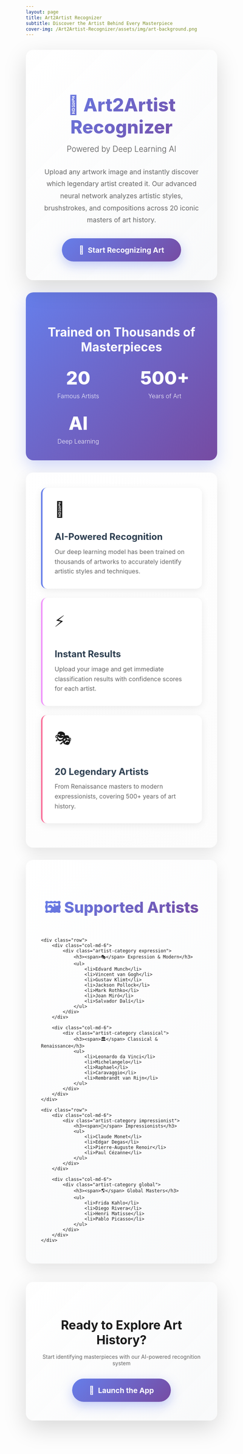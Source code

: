 ```yaml
---
layout: page
title: Art2Artist Recognizer
subtitle: Discover the Artist Behind Every Masterpiece
cover-img: /Art2Artist-Recognizer/assets/img/art-background.png
---
```


<style>
/* Hero Section */
.hero-section {
    background: linear-gradient(135deg, rgba(255, 255, 255, 0.98) 0%, rgba(248, 249, 250, 0.95) 100%);
    padding: 3rem 2.5rem;
    border-radius: 20px;
    margin: 2rem 0;
    box-shadow: 0 20px 60px rgba(0, 0, 0, 0.15);
    text-align: center;
    border: 1px solid rgba(255, 255, 255, 0.3);
    backdrop-filter: blur(10px);
}

.hero-section h1 {
    font-size: 3rem;
    font-weight: 800;
    background: linear-gradient(135deg, #667eea 0%, #764ba2 100%);
    -webkit-background-clip: text;
    -webkit-text-fill-color: transparent;
    background-clip: text;
    margin-bottom: 1rem;
    line-height: 1.2;
}

.hero-section .subtitle {
    font-size: 1.3rem;
    color: #555;
    margin-bottom: 2rem;
    font-weight: 300;
}

.hero-section .description {
    font-size: 1.1rem;
    color: #666;
    max-width: 700px;
    margin: 0 auto 2rem;
    line-height: 1.8;
}

/* CTA Button */
.cta-button {
    display: inline-block;
    padding: 18px 45px;
    background: linear-gradient(135deg, #667eea 0%, #764ba2 100%);
    color: white !important;
    text-decoration: none;
    border-radius: 50px;
    font-size: 1.2rem;
    font-weight: 700;
    transition: all 0.3s ease;
    box-shadow: 0 10px 30px rgba(102, 126, 234, 0.4);
    position: relative;
    overflow: hidden;
}

.cta-button:hover {
    transform: translateY(-3px);
    box-shadow: 0 15px 40px rgba(102, 126, 234, 0.5);
    color: white !important;
    text-decoration: none;
}

.cta-button:before {
    content: "🎨";
    margin-right: 10px;
    font-size: 1.3rem;
}

/* Features Section */
.features-section {
    background: linear-gradient(135deg, rgba(255, 255, 255, 0.95) 0%, rgba(252, 252, 252, 0.9) 100%);
    padding: 2.5rem;
    border-radius: 20px;
    margin: 2rem 0;
    box-shadow: 0 15px 40px rgba(0, 0, 0, 0.1);
}

.feature-card {
    background: white;
    padding: 2rem;
    border-radius: 15px;
    margin-bottom: 1.5rem;
    box-shadow: 0 5px 20px rgba(0, 0, 0, 0.08);
    transition: all 0.3s ease;
    border-left: 4px solid transparent;
}

.feature-card:hover {
    transform: translateY(-5px);
    box-shadow: 0 10px 30px rgba(0, 0, 0, 0.12);
}

.feature-card.purple { border-left-color: #667eea; }
.feature-card.pink { border-left-color: #f093fb; }
.feature-card.orange { border-left-color: #fa709a; }

.feature-icon {
    font-size: 2.5rem;
    margin-bottom: 1rem;
    display: block;
}

.feature-card h3 {
    color: #2c3e50;
    font-size: 1.5rem;
    margin-bottom: 0.8rem;
    font-weight: 700;
}

.feature-card p {
    color: #666;
    font-size: 1rem;
    line-height: 1.6;
    margin: 0;
}

/* Artists Section */
.artists-section {
    background: linear-gradient(135deg, rgba(255, 255, 255, 0.95) 0%, rgba(248, 249, 250, 0.9) 100%);
    padding: 2.5rem;
    border-radius: 20px;
    margin: 2rem 0;
    box-shadow: 0 15px 40px rgba(0, 0, 0, 0.1);
}

.artists-section h2 {
    text-align: center;
    font-size: 2.5rem;
    font-weight: 800;
    margin-bottom: 2.5rem;
    background: linear-gradient(135deg, #667eea 0%, #764ba2 100%);
    -webkit-background-clip: text;
    -webkit-text-fill-color: transparent;
    background-clip: text;
}

.artist-category {
    background: white;
    padding: 1.8rem;
    border-radius: 15px;
    margin-bottom: 1.5rem;
    box-shadow: 0 5px 20px rgba(0, 0, 0, 0.08);
    transition: all 0.3s ease;
}

.artist-category:hover {
    transform: translateY(-3px);
    box-shadow: 0 8px 25px rgba(0, 0, 0, 0.12);
}

.artist-category h3 {
    font-size: 1.4rem;
    font-weight: 700;
    margin-bottom: 1.2rem;
    padding-bottom: 0.8rem;
    border-bottom: 3px solid;
    display: flex;
    align-items: center;
}

.artist-category h3 span {
    margin-right: 10px;
    font-size: 1.8rem;
}

.artist-category.expression h3 { 
    color: #667eea;
    border-bottom-color: #667eea;
}
.artist-category.classical h3 { 
    color: #f093fb;
    border-bottom-color: #f093fb;
}
.artist-category.impressionist h3 { 
    color: #fa709a;
    border-bottom-color: #fa709a;
}
.artist-category.global h3 { 
    color: #4facfe;
    border-bottom-color: #4facfe;
}

.artist-category ul {
    list-style: none;
    padding-left: 0;
    margin: 0;
    display: grid;
    grid-template-columns: 1fr;
    gap: 0.5rem;
}

.artist-category li {
    padding: 0.6rem 0.8rem;
    position: relative;
    padding-left: 2rem;
    color: #444;
    font-size: 1rem;
    transition: all 0.2s ease;
    border-radius: 8px;
}

.artist-category li:hover {
    background: rgba(102, 126, 234, 0.05);
    padding-left: 2.5rem;
}

.artist-category li:before {
    content: "✦";
    position: absolute;
    left: 0.5rem;
    color: #667eea;
    font-size: 1rem;
}

/* Stats Section */
.stats-section {
    background: linear-gradient(135deg, #667eea 0%, #764ba2 100%);
    padding: 2.5rem;
    border-radius: 20px;
    margin: 2rem 0;
    text-align: center;
    color: white;
    box-shadow: 0 15px 40px rgba(102, 126, 234, 0.3);
}

.stats-grid {
    display: grid;
    grid-template-columns: repeat(auto-fit, minmax(150px, 1fr));
    gap: 2rem;
    margin-top: 2rem;
}

.stat-item {
    text-align: center;
}

.stat-number {
    font-size: 3rem;
    font-weight: 800;
    display: block;
    margin-bottom: 0.5rem;
}

.stat-label {
    font-size: 1rem;
    opacity: 0.9;
    font-weight: 300;
}

/* Responsive */
@media (max-width: 768px) {
    .hero-section h1 {
        font-size: 2rem;
    }
    
    .hero-section .subtitle {
        font-size: 1.1rem;
    }
    
    .artist-category ul {
        grid-template-columns: 1fr;
    }
}
</style>

<div class="hero-section">
    <h1>🎨 Art2Artist Recognizer</h1>
    <div class="subtitle">Powered by Deep Learning AI</div>
    <div class="description">
        Upload any artwork image and instantly discover which legendary artist created it. Our advanced neural network analyzes artistic styles, brushstrokes, and compositions across 20 iconic masters of art history.
    </div>
    <a href="{{ '/art2artist_recognizer' | relative_url }}" class="cta-button">Start Recognizing Art</a>
</div>

<div class="stats-section">
    <h2 style="margin-bottom: 1.5rem; font-size: 2rem;">Trained on Thousands of Masterpieces</h2>
    <div class="stats-grid">
        <div class="stat-item">
            <span class="stat-number">20</span>
            <span class="stat-label">Famous Artists</span>
        </div>
        <div class="stat-item">
            <span class="stat-number">500+</span>
            <span class="stat-label">Years of Art</span>
        </div>
        <div class="stat-item">
            <span class="stat-number">AI</span>
            <span class="stat-label">Deep Learning</span>
        </div>
    </div>
</div>

<div class="features-section">
    <div class="row">
        <div class="col-md-4">
            <div class="feature-card purple">
                <span class="feature-icon">🤖</span>
                <h3>AI-Powered Recognition</h3>
                <p>Our deep learning model has been trained on thousands of artworks to accurately identify artistic styles and techniques.</p>
            </div>
        </div>
        <div class="col-md-4">
            <div class="feature-card pink">
                <span class="feature-icon">⚡</span>
                <h3>Instant Results</h3>
                <p>Upload your image and get immediate classification results with confidence scores for each artist.</p>
            </div>
        </div>
        <div class="col-md-4">
            <div class="feature-card orange">
                <span class="feature-icon">🎭</span>
                <h3>20 Legendary Artists</h3>
                <p>From Renaissance masters to modern expressionists, covering 500+ years of art history.</p>
            </div>
        </div>
    </div>
</div>

<div class="artists-section">
    <h2>🖼️ Supported Artists</h2>
    
    <div class="row">
        <div class="col-md-6">
            <div class="artist-category expression">
                <h3><span>🎭</span> Expression & Modern</h3>
                <ul>
                    <li>Edvard Munch</li>
                    <li>Vincent van Gogh</li>
                    <li>Gustav Klimt</li>
                    <li>Jackson Pollock</li>
                    <li>Mark Rothko</li>
                    <li>Joan Miró</li>
                    <li>Salvador Dalí</li>
                </ul>
            </div>
        </div>
        
        <div class="col-md-6">
            <div class="artist-category classical">
                <h3><span>🏛️</span> Classical & Renaissance</h3>
                <ul>
                    <li>Leonardo da Vinci</li>
                    <li>Michelangelo</li>
                    <li>Raphael</li>
                    <li>Caravaggio</li>
                    <li>Rembrandt van Rijn</li>
                </ul>
            </div>
        </div>
    </div>
    
    <div class="row">
        <div class="col-md-6">
            <div class="artist-category impressionist">
                <h3><span>🌅</span> Impressionists</h3>
                <ul>
                    <li>Claude Monet</li>
                    <li>Edgar Degas</li>
                    <li>Pierre-Auguste Renoir</li>
                    <li>Paul Cézanne</li>
                </ul>
            </div>
        </div>
        
        <div class="col-md-6">
            <div class="artist-category global">
                <h3><span>🌎</span> Global Masters</h3>
                <ul>
                    <li>Frida Kahlo</li>
                    <li>Diego Rivera</li>
                    <li>Henri Matisse</li>
                    <li>Pablo Picasso</li>
                </ul>
            </div>
        </div>
    </div>
</div>

<div class="hero-section" style="margin-top: 3rem;">
    <h2 style="font-size: 2rem; margin-bottom: 1rem;">Ready to Explore Art History?</h2>
    <p style="color: #666; margin-bottom: 2rem;">Start identifying masterpieces with our AI-powered recognition system</p>
    <a href="{{ '/art2artist_recognizer' | relative_url }}" class="cta-button">Launch the App</a>
</div>